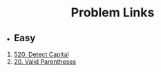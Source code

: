 # <div align='center'>Problem Links</div>

- ## Easy

1. [520. Detect Capital](https://leetcode.com/problems/detect-capital/)
2. [20. Valid Parentheses](https://leetcode.com/problems/valid-parentheses)
